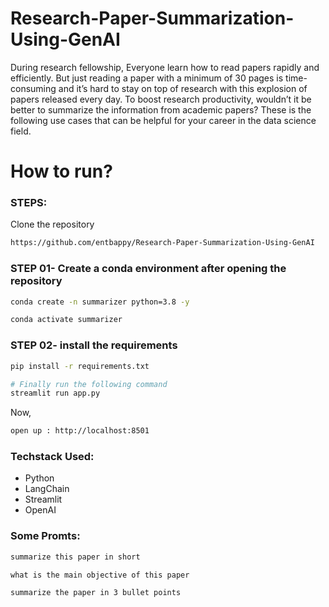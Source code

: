 # Research-Paper-Summarization-Using-GenAI


During research fellowship, Everyone learn how to read papers rapidly and efficiently. But just reading a paper with a minimum of 30 pages is time-consuming and it’s hard to stay on top of research with this explosion of papers released every day. To boost research productivity, wouldn’t it be better to summarize the information from academic papers? These is the following use cases that can be helpful for your career in the data science field.


# How to run?
### STEPS:

Clone the repository

```bash
https://github.com/entbappy/Research-Paper-Summarization-Using-GenAI
```
### STEP 01- Create a conda environment after opening the repository

```bash
conda create -n summarizer python=3.8 -y
```

```bash
conda activate summarizer
```


### STEP 02- install the requirements
```bash
pip install -r requirements.txt
```


```bash
# Finally run the following command
streamlit run app.py
```

Now,
```bash
open up : http://localhost:8501
```


### Techstack Used:

- Python
- LangChain
- Streamlit 
- OpenAI



### Some Promts:

```bash
summarize this paper in short

what is the main objective of this paper

summarize the paper in 3 bullet points
```

